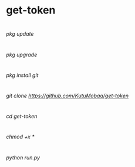 # get-token

#
*pkg update*
#
*pkg upgrade*
#
*pkg install git*
#
_git clone https://github.com/KutuMobaa/get-token_
#
*cd get-token*
#
_chmod +x *_
#
*python run.py*
#
